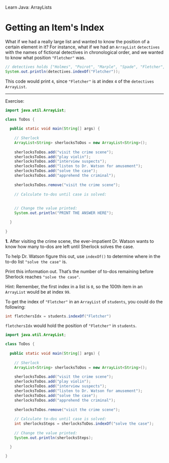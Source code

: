 Learn Java: ArrayLists
# Getting an Item's Index

What if we had a really large list and wanted to know the position of a certain element in it? For instance, what if we had an `ArrayList` `detectives` with the names of fictional detectives in chronological order, and we wanted to know what position `"Fletcher"` was.

```java
// detectives holds ["Holmes", "Poirot", "Marple", "Spade", "Fletcher", "Conan", "Ramotswe"];
System.out.println(detectives.indexOf("Fletcher"));
```

This code would print `4`, since `"Fletcher"` is at index `4` of the `detectives` `ArrayList`.

---

Exercise:

```java
import java.util.ArrayList;

class ToDos {
    
  public static void main(String[] args) {
    
    // Sherlock
    ArrayList<String> sherlocksToDos = new ArrayList<String>();
    
    sherlocksToDos.add("visit the crime scene");
    sherlocksToDos.add("play violin");
    sherlocksToDos.add("interview suspects");
    sherlocksToDos.add("listen to Dr. Watson for amusement");
    sherlocksToDos.add("solve the case");
    sherlocksToDos.add("apprehend the criminal");
    
    sherlocksToDos.remove("visit the crime scene");
    
    // Calculate to-dos until case is solved:
    
      
    // Change the value printed:
    System.out.println("PRINT THE ANSWER HERE");

  }
  
}
```

**1.** After visiting the crime scene, the ever-impatient Dr. Watson wants to know how many to-dos are left until Sherlock solves the case.

To help Dr. Watson figure this out, use `indexOf()` to determine where in the to-do list `"solve the case"` is.

Print this information out. That’s the number of to-dos remaining before Sherlock reaches `"solve the case"`.

Hint: Remember, the first index in a list is `0`, so the 100th item in an `ArrayList` would be at index `99`.

To get the index of `"Fletcher"` in an `ArrayList` of `students`, you could do the following:
```java
int fletchersIdx = students.indexOf("Fletcher")
```

`fletchersIdx` would hold the position of `"Fletcher"` in `students`.

```java
import java.util.ArrayList;

class ToDos {
    
  public static void main(String[] args) {
    
    // Sherlock
    ArrayList<String> sherlocksToDos = new ArrayList<String>();
    
    sherlocksToDos.add("visit the crime scene");
    sherlocksToDos.add("play violin");
    sherlocksToDos.add("interview suspects");
    sherlocksToDos.add("listen to Dr. Watson for amusement");
    sherlocksToDos.add("solve the case");
    sherlocksToDos.add("apprehend the criminal");
    
    sherlocksToDos.remove("visit the crime scene");
    
    // Calculate to-dos until case is solved:
    int sherlocksSteps = sherlocksToDos.indexOf("solve the case");
      
    // Change the value printed:
    System.out.println(sherlocksSteps);

  }
  
}
```